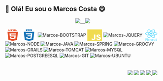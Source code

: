 ## 👋 Olá! Eu sou o Marcos Costa 😄

<div align="center">
  <a href="https://github.com/marcos-vcg">
    <img height="180em" src="https://github-readme-stats.vercel.app/api?username=marcos-vcg&show_icons=true&theme=dark&include_all_commits=true&count_private=true" />
    &nbsp;&nbsp;
    <img height="180em" src="https://github-readme-stats.vercel.app/api/top-langs/?username=marcos-vcg&layout=compact&langs_count=7&theme=dark" />
  </a>  
</div>

<div style="display: inline_block"> <br>
  <img align="center" alt="Marcos-HTML" height="38" width="49" src="https://raw.githubusercontent.com/devicons/devicon/master/icons/html5/html5-plain-wordmark.svg">
  <img align="center" alt="Marcos-CSS" height="38" width="49" src="https://raw.githubusercontent.com/devicons/devicon/master/icons/css3/css3-plain-wordmark.svg">
  <img align="center" alt="Marcos-BOOTSTRAP" height="38" width="49" src="https://cdn.jsdelivr.net/gh/devicons/devicon/icons/bootstrap/bootstrap-plain-wordmark.svg" />
  <img align="center" alt="Marcos-JS" height="38" width="49" src="https://raw.githubusercontent.com/devicons/devicon/master/icons/javascript/javascript-plain.svg">
  <img align="center" alt="Marcos-JQUERY" height="38" width="49" src="https://cdn.jsdelivr.net/gh/devicons/devicon/icons/jquery/jquery-original-wordmark.svg" />
  <img align="center" alt="Marcos-React" height="38" width="49" src="https://raw.githubusercontent.com/devicons/devicon/master/icons/react/react-original-wordmark.svg">
  <img align="center" alt="Marcos-NODE" height="38" width="49" src="https://cdn.jsdelivr.net/gh/devicons/devicon/icons/nodejs/nodejs-original-wordmark.svg">
  
  <img align="center" alt="Marcos-JAVA" height="38" width="49" src="https://cdn.jsdelivr.net/gh/devicons/devicon/icons/java/java-original-wordmark.svg">
  <img align="center" alt="Marcos-SPRING" height="38" width="49" src="https://cdn.jsdelivr.net/gh/devicons/devicon/icons/spring/spring-original-wordmark.svg">
  <img align="center" alt="Marcos-GROOVY" height="38" width="49" src="https://cdn.jsdelivr.net/gh/devicons/devicon/icons/groovy/groovy-original.svg">
  <img align="center" alt="Marcos-GRAILS" height="38" width="49" src="https://cdn.jsdelivr.net/gh/devicons/devicon/icons/grails/grails-original.svg">
  
  <img align="center" alt="Marcos-TOMCAT" height="38" width="49" src="https://cdn.jsdelivr.net/gh/devicons/devicon/icons/tomcat/tomcat-original-wordmark.svg">
  
  <img align="center" alt="Marcos-MYSQL" height="38" width="49" src="https://cdn.jsdelivr.net/gh/devicons/devicon/icons/mysql/mysql-original-wordmark.svg">
  <img align="center" alt="Marcos-POSTGREESQL" height="38" width="49" src="https://cdn.jsdelivr.net/gh/devicons/devicon/icons/postgresql/postgresql-original-wordmark.svg">
  
  <img align="center" alt="Marcos-GIT" height="38" width="49" src="https://cdn.jsdelivr.net/gh/devicons/devicon/icons/git/git-plain-wordmark.svg">
  
  <img align="center" alt="Marcos-UBUNTU" height="38" width="49" src="https://cdn.jsdelivr.net/gh/devicons/devicon/icons/ubuntu/ubuntu-plain-wordmark.svg">
</div>
  
  ##
 
<div align="right" style="padding: 10px;" > 
  <a href="https://www.linkedin.com/in/mvcg" target="_blank"> <img src="https://img.shields.io/badge/-LinkedIn-%230077B5?Style=for-the-badge&logo=linkedin&logoColor=white"           target="_blank"></a>
  <a href="https://instagram.com/cyberstorm.cs" target="_blank"><img src="https://img.shields.io/badge/-Instagram-%23E4405F?style=for-the-emblema&logo=instagram&logoColor=white"     target="_blank"></a>
  <a href="https://t.me/MarcosCosta"><img height="20" src="https://img.shields.io/badge/Telegram-2CA5E0?style=for-the-badge&logo=telegram&logoColor=white" target="_blank"></a>
  <a href="https://wa.me/5585998180126"><img height="20" src="https://img.shields.io/badge/WhatsApp-25D366?style=for-the-badge&logo=whatsapp&logoColor=white" target="_blank">        </a>
  <a href="mailto:marcos.vcg.ads@gmail.com"><img height="20" src="https://img.shields.io/badge/Gmail-D14836?style=for-the-badge&logo=gmail&logoColor=white" target="_blank"></a>
<!--
  <a href="https://www.youtube.com/channel/UC_-uuuZbY0AAt9CViNzvc-Q" target="_blank"> <img src = "https://img.shields.io/badge/YouTube-FF0000? style = for-the-badge & logo = youtube & logoColor = white "target =" _ blank "> </a>
  
 	<a href="https://www.twitch.tv/rafaballerinii" target="_blank"> <img src = "https://img.shields.io/badge/Twitch-9146FF?style=for-the- emblema & logo = twitch & logoColor = white "target =" _ blank "> </a>
 <a href="https://discord.gg/pDbY76q8Qf" target="_blank"> <img src = "https://img.shields.io/badge/Discord-7289DA?style=for-the-badge&logo= discord & logoColor = white "target =" _ blank "> </a> 
  <a href = "mailto:contatorafaballerini@gmail.com"> <img src = "https://img.shields.io/badge/-Gmail-%23333?style=for-the-badge&logo=gmail&logoColor=white" target = "_ blank"> </a>

-->
 
</div>


<!--
**marcos-vcg/marcos-vcg** is a ✨ _special_ ✨ repository because its `README.md` (this file) appears on your GitHub profile.

Here are some ideas to get you started:

- 🔭 I’m currently working on ...
- 🌱 I’m currently learning ...
- 👯 I’m looking to collaborate on ...
- 🤔 I’m looking for help with ...
- 💬 Ask me about ...
- 📫 How to reach me: ...
- 😄 Pronouns: ...
- ⚡ Fun fact: ...
-->
